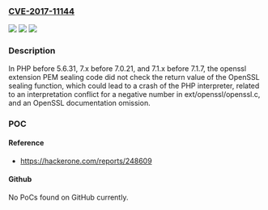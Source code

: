 ### [CVE-2017-11144](https://cve.mitre.org/cgi-bin/cvename.cgi?name=CVE-2017-11144)
![](https://img.shields.io/static/v1?label=Product&message=n%2Fa&color=blue)
![](https://img.shields.io/static/v1?label=Version&message=n%2Fa&color=blue)
![](https://img.shields.io/static/v1?label=Vulnerability&message=n%2Fa&color=brighgreen)

### Description

In PHP before 5.6.31, 7.x before 7.0.21, and 7.1.x before 7.1.7, the openssl extension PEM sealing code did not check the return value of the OpenSSL sealing function, which could lead to a crash of the PHP interpreter, related to an interpretation conflict for a negative number in ext/openssl/openssl.c, and an OpenSSL documentation omission.

### POC

#### Reference
- https://hackerone.com/reports/248609

#### Github
No PoCs found on GitHub currently.

